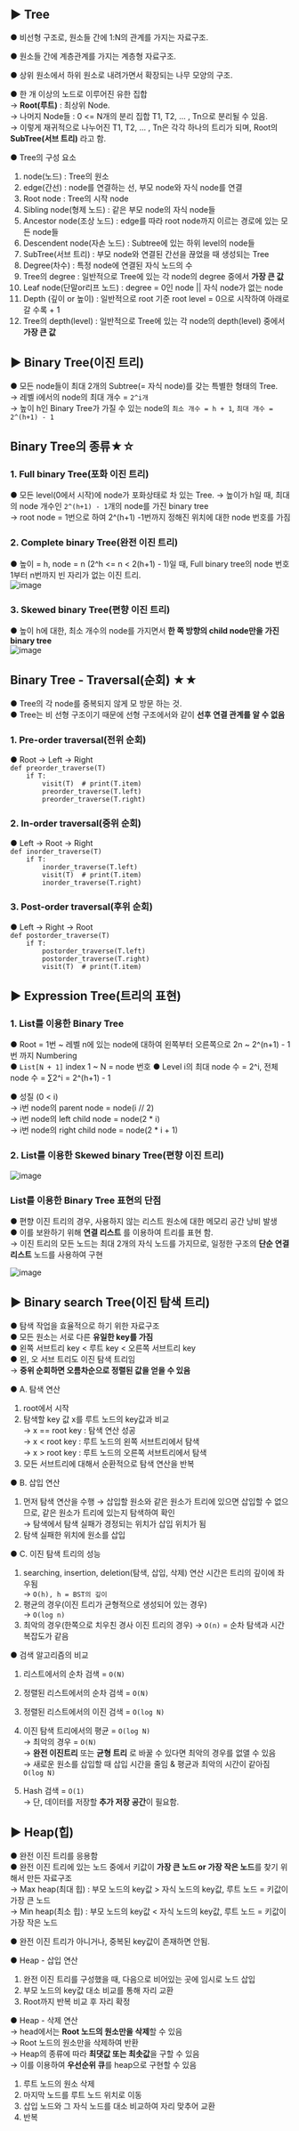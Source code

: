 ## ▶ Tree
● 비선형 구조로, 원소들 간에 1:N의 관계를 가지는 자료구조.  

● 원소들 간에 계층관계를 가지는 계층형 자료구조.  

● 상위 원소에서 하위 원소로 내려가면서 확장되는 나무 모양의 구조.  

● 한 개 이상의 노드로 이루어진 유한 집합  
  → **Root(루트)** : 최상위 Node.  
  → 나머지 Node들 : 0 <= N개의 분리 집합 T1, T2, ... , Tn으로 분리될 수 있음.  
  → 이렇게 재귀적으로 나누어진 T1, T2, ... , Tn은 각각 하나의 트리가 되며, Root의 **SubTree(서브 트리)** 라고 함.    
  
● Tree의 구성 요소  
  1. node(노드) : Tree의 원소  
  2. edge(간선) : node를 연결하는 선, 부모 node와 자식 node를 연결  
  3. Root node : Tree의 시작 node  
  4. Sibling node(형제 노드) : 같은 부모 node의 자식 node들      
  5. Ancestor node(조상 노드) : edge를 따라 root node까지 이르는 경로에 있는 모든 node들   
  6. Descendent node(자손 노드) : Subtree에 있는 하위 level의 node들   
  7. SubTree(서브 트리) : 부모 node와 연결된 간선을 끊었을 때 생성되는 Tree  
  8. Degree(차수) : 특정 node에 연결된 자식 노드의 수  
  9. Tree의 degree : 일반적으로 Tree에 있는 각 node의 degree 중에서 **가장 큰 값**  
  10. Leaf node(단말or리프 노드) : degree = 0인 node || 자식 node가 없는 node  
  11. Depth (깊이 or 높이) : 일반적으로 root 기준 root level = 0으로 시작하여 아래로 갈 수록 + 1   
  12. Tree의 depth(level) : 일반적으로 Tree에 있는 각 node의 depth(level) 중에서 **가장 큰 값**  

## ▶ Binary Tree(이진 트리)
● 모든 node들이 최대 2개의 Subtree(= 자식 node)를 갖는 특별한 형태의 Tree.  
  → 레벨 i에서의 node의 최대 개수 = `2^i개`    
  → 높이 h인 Binary Tree가 가질 수 있는 node의 `최소 개수 = h + 1`, `최대 개수 = 2^(h+1) - 1`   

## Binary Tree의 종류★☆
### 1. Full binary Tree(포화 이진 트리)
● 모든 level(0에서 시작)에 node가 포화상태로 차 있는 Tree.
  → 높이가 h일 때, 최대의 node 개수인 `2^(h+1) - 1`개의 node를 가진 binary tree  
  → root node = 1번으로 하여 2^(h+1) -1번까지 정해진 위치에 대한 node 번호를 가짐  
  
### 2. Complete binary Tree(완전 이진 트리)
● 높이 = h, node = n (2^h <= n < 2(h+1) - 1)일 때, Full binary tree의 node 번호 1부터 n번까지 빈 자리가 없는 이진 트리.  
![image](https://user-images.githubusercontent.com/33312417/232280849-856b3c53-6ee3-4f4e-8eb6-b0ab22c47e36.png)


### 3. Skewed binary Tree(편향 이진 트리)
● 높이 h에 대한, 최소 개수의 node를 가지면서 **한 쪽 방향의 child node만을 가진 binary tree**   
![image](https://user-images.githubusercontent.com/33312417/232280904-9aba2b28-9882-4efa-8869-e2d12b667fb8.png)

## Binary Tree - Traversal(순회) ★★
● Tree의 각 node를 중복되지 않게 모 방문 하는 것.  
● Tree는 비 선형 구조이기 때문에 선형 구조에서와 같이 **선후 연결 관계를 알 수 없음**  

### 1. Pre-order traversal(전위 순회)
● Root → Left → Right  
`def preorder_traverse(T)`  
`    if T:`  
`        visit(T)  # print(T.item)`  
`        preorder_traverse(T.left)`  
`        preorder_traverse(T.right)`  

### 2. In-order traversal(중위 순회)
● Left → Root → Right  
`def inorder_traverse(T)`  
`    if T:`  
`        inorder_traverse(T.left)`  
`        visit(T)  # print(T.item)`  
`        inorder_traverse(T.right)`  

### 3. Post-order traversal(후위 순회)
● Left → Right → Root  
`def postorder_traverse(T)`  
`    if T:`  
`        postorder_traverse(T.left)`  
`        postorder_traverse(T.right)`  
`        visit(T)  # print(T.item)`  

## ▶ Expression Tree(트리의 표현)
### 1. List를 이용한 Binary Tree
● Root = 1번 ~ 레벨 n에 있는 node에 대하여 왼쪽부터 오른쪽으로 2n ~ 2^(n+1) - 1번 까지 Numbering   
● `List[N + 1]` index 1 ~ N = node 번호
● Level i의 최대 node 수 = 2^i, 전체 node 수 = ∑2^i = 2^(h+1) - 1  

● 성질 (0 < i)    
  → i번 node의 parent node = node(i // 2)  
  → i번 node의 left child node = node(2 * i)   
  → i번 node의 right child node = node(2 * i + 1)  
  
### 2. List를 이용한 Skewed binary Tree(편향 이진 트리)
![image](https://user-images.githubusercontent.com/33312417/232283892-ce97a012-2925-411c-aed4-a4aa789dc343.png)

### List를 이용한 Binary Tree 표현의 단점
● 편향 이진 트리의 경우, 사용하지 않는 리스트 원소에 대한 메모리 공간 낭비 발생  
● 이를 보완하기 위해 **연결 리스트** 를 이용하여 트리를 표현 함.  
  → 이진 트리의 모든 노드는 최대 2개의 자식 노드를 가지므로, 일정한 구조의 **단순 연결 리스트** 노드를 사용하여 구현  
  
![image](https://user-images.githubusercontent.com/33312417/232284952-05754c2c-b3e0-4b3f-abad-211a4ff36d2f.png)


## ▶ Binary search Tree(이진 탐색 트리)
● 탐색 작업을 효율적으로 하기 위한 자료구조  
● 모든 원소는 서로 다른 **유일한 key를 가짐**  
● 왼쪽 서브트리 key < 루트 key < 오른쪽 서브트리 key  
● 왼, 오 서브 트리도 이진 탐색 트리임  
  → **중위 순회하면 오름차순으로 정렬된 값을 얻을 수 있음**    
  
● A. 탐색 연산
  1. root에서 시작  
  2. 탐색할 key 값 x를 루트 노드의 key값과 비교  
    → x == root key : 탐색 연산 성공  
    → x < root key : 루트 노드의 왼쪽 서브트리에서 탐색   
    → x > root key : 루트 노드의 오른쪽 서브트리에서 탐색  
  3. 모든 서브트리에 대해서 순환적으로 탐색 연산을 반복  

● B. 삽입 연산  
  1. 먼저 탐색 연산을 수행
    → 삽입할 원소와 같은 원소가 트리에 있으면 삽입할 수 없으므로, 같은 원소가 트리에 있는지 탐색하여 확인  
    → 탐색에서 탐색 실패가 경정되는 위치가 삽입 위치가 됨  
  2. 탐색 실패한 위치에 원소를 삽입  

● C. 이진 탐색 트리의 성능
  1. searching, insertion, deletion(탐색, 삽입, 삭제) 연산 시간은 트리의 깊이에 좌우됨  
    → `O(h), h = BST의 깊이`  
  2. 평균의 경우(이진 트리가 균형적으로 생성되어 있는 경우)  
    → `O(log n)`
  3. 최악의 경우(한쪽으로 치우친 경사 이진 트리의 경우)
    → `O(n)` = 순차 탐색과 시간복잡도가 같음  
    
● 검색 알고리즘의 비교
  1. 리스트에서의 순차 검색 = `O(N)`  
  2. 정렬된 리스트에서의 순차 검색 = `O(N)`  
  3. 정렬된 리스트에서의 이진 검색 = `O(log N)`  
  4. 이진 탐색 트리에서의 평균 = `O(log N)`  
    → 최악의 경우 = `O(N)`  
    → **완전 이진트리** 또는 **균형 트리** 로 바꿀 수 있다면 최악의 경우를 없앨 수 있음  
    → 새로운 원소를 삽입할 때 삽입 시간을 줄임 & 평균과 최악의 시간이 같아짐 `O(log N)`  
    
  5. Hash 검색 = `O(1)`  
    → 단, 데이터를 저장할 **추가 저장 공간**이 필요함.  
    
## ▶ Heap(힙)
● 완전 이진 트리를 응용함  
● 완전 이진 트리에 있는 노드 중에서 키값이 **가장 큰 노드 or 가장 작은 노드**를 찾기 위해서 만든 자료구조  
  → Max heap(최대 힙) : 부모 노드의 key값 > 자식 노드의 key값, 루트 노드 = 키값이 가장 큰 노드  
  → Min heap(최소 힙) : 부모 노드의 key값 < 자식 노드의 key값, 루트 노드 = 키값이 가장 작은 노드  

● 완전 이진 트리가 아니거나, 중복된 key값이 존재하면 안됨.  

● Heap - 삽입 연산  
  1. 완전 이진 트리를 구성했을 때, 다음으로 비어있는 곳에 임시로 노드 삽입  
  2. 부모 노드의 key값 대소 비교를 통해 자리 교환  
  3. Root까지 반복 비교 후 자리 확정  

● Heap - 삭제 연산  
  →  head에서는 **Root 노드의 원소만을 삭제**할 수 있음  
  →  Root 노드의 원소만을 삭제하여 반환  
  →  Heap의 종류에 따라 **최댓값 또는 최솟값**을 구할 수 있음  
  → 이를 이용하여 **우선순위 큐**를 heap으로 구현할 수 있음  
  
  1. 루트 노드의 원소 삭제  
  2. 마지막 노드를 루트 노드 위치로 이동  
  3. 삽입 노드와 그 자식 노드를 대소 비교하여 자리 맞추어 교환  
  4. 반복
  
